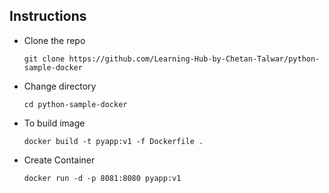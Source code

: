 ## Instructions

- Clone the repo

    ```git clone https://github.com/Learning-Hub-by-Chetan-Talwar/python-sample-docker```
- Change directory

    ```cd python-sample-docker```
- To build image

    ```docker build -t pyapp:v1 -f Dockerfile .```
- Create Container
    
    ```docker run -d -p 8081:8080 pyapp:v1```
